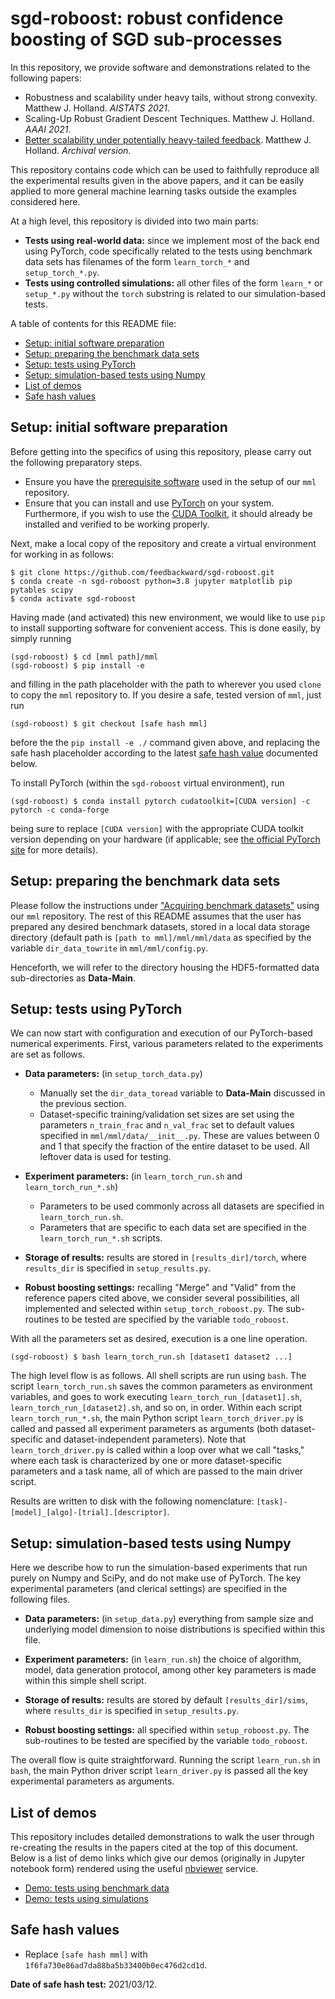 # sgd-roboost: robust confidence boosting of SGD sub-processes

In this repository, we provide software and demonstrations related to the following papers:

- Robustness and scalability under heavy tails, without strong convexity. Matthew J. Holland. *AISTATS 2021*.
- Scaling-Up Robust Gradient Descent Techniques. Matthew J. Holland. *AAAI 2021*.
- <a href="https://arxiv.org/abs/2012.07346">Better scalability under potentially heavy-tailed feedback</a>. Matthew J. Holland. *Archival version*.

This repository contains code which can be used to faithfully reproduce all the experimental results given in the above papers, and it can be easily applied to more general machine learning tasks outside the examples considered here.

At a high level, this repository is divided into two main parts:

- __Tests using real-world data:__ since we implement most of the back end using PyTorch, code specifically related to the tests using benchmark data sets has filenames of the form `learn_torch_*` and `setup_torch_*.py`.
- __Tests using controlled simulations:__ all other files of the form `learn_*` or `setup_*.py` without the `torch` substring is related to our simulation-based tests.

A table of contents for this README file:

- <a href="#setup_init">Setup: initial software preparation</a>
- <a href="#setup_data">Setup: preparing the benchmark data sets</a>
- <a href="#setup_torch">Setup: tests using PyTorch</a>
- <a href="#setup_sims">Setup: simulation-based tests using Numpy</a>
- <a href="#demos">List of demos</a>
- <a href="#safehash">Safe hash values</a>


<a id="setup_init"></a>
## Setup: initial software preparation

Before getting into the specifics of using this repository, please carry out the following preparatory steps.

- Ensure you have the <a href="https://github.com/feedbackward/mml#prereq">prerequisite software</a> used in the setup of our `mml` repository.
- Ensure that you can install and use <a href="https://pytorch.org/">PyTorch</a> on your system. Furthermore, if you wish to use the <a href="https://developer.nvidia.com/cuda-toolkit">CUDA Toolkit</a>, it should already be installed and verified to be working properly.

Next, make a local copy of the repository and create a virtual environment for working in as follows:

```
$ git clone https://github.com/feedbackward/sgd-roboost.git
$ conda create -n sgd-roboost python=3.8 jupyter matplotlib pip pytables scipy
$ conda activate sgd-roboost
```

Having made (and activated) this new environment, we would like to use `pip` to install supporting software for convenient access. This is done easily, by simply running

```
(sgd-roboost) $ cd [mml path]/mml
(sgd-roboost) $ pip install -e
```

and filling in the path placeholder with the path to wherever you used `clone` to copy the `mml` repository to. If you desire a safe, tested version of `mml`, just run

```
(sgd-roboost) $ git checkout [safe hash mml]
```

before the the `pip install -e ./` command given above, and replacing the safe hash placeholder according to the latest  <a href="#safehash">safe hash value</a> documented below.

To install PyTorch (within the `sgd-roboost` virtual environment), run

```
(sgd-roboost) $ conda install pytorch cudatoolkit=[CUDA version] -c pytorch -c conda-forge
```

being sure to replace `[CUDA version]` with the appropriate CUDA toolkit version depending on your hardware (if applicable; see <a href="https://pytorch.org/get-started/locally/">the official PyTorch site</a> for more details).


<a id="setup_data"></a>
## Setup: preparing the benchmark data sets

Please follow the instructions under <a href="https://github.com/feedbackward/mml#data">"Acquiring benchmark datasets"</a> using our `mml` repository. The rest of this README assumes that the user has prepared any desired benchmark datasets, stored in a local data storage directory (default path is `[path to mml]/mml/mml/data` as specified by the variable `dir_data_towrite` in `mml/mml/config.py`.

Henceforth, we will refer to the directory housing the HDF5-formatted data sub-directories as __Data-Main__.


<a id="setup_torch"></a>
## Setup: tests using PyTorch

We can now start with configuration and execution of our PyTorch-based numerical experiments. First, various parameters related to the experiments are set as follows.

- __Data parameters:__ (in `setup_torch_data.py`)
  - Manually set the `dir_data_toread` variable to __Data-Main__ discussed in the previous section.
  - Dataset-specific training/validation set sizes are set using the parameters `n_train_frac` and `n_val_frac` set to default values specified in `mml/mml/data/__init__.py`. These are values between 0 and 1 that specify the fraction of the entire dataset to be used. All leftover data is used for testing.

- __Experiment parameters:__ (in `learn_torch_run.sh` and `learn_torch_run_*.sh`)
  - Parameters to be used commonly across all datasets are specified in `learn_torch_run.sh`.
  - Parameters that are specific to each data set are specified in the `learn_torch_run_*.sh` scripts.
  
- __Storage of results:__ results are stored in `[results_dir]/torch`, where `results_dir` is specified in `setup_results.py`.

- __Robust boosting settings:__ recalling "Merge" and "Valid" from the reference papers cited above, we consider several possibilities, all implemented and selected within `setup_torch_roboost.py`. The sub-routines to be tested are specified by the variable `todo_roboost`.

With all the parameters set as desired, execution is a one line operation.

```
(sgd-roboost) $ bash learn_torch_run.sh [dataset1 dataset2 ...]
```

The high level flow is as follows. All shell scripts are run using `bash`. The script `learn_torch_run.sh` saves the common parameters as environment variables, and goes to work executing `learn_torch_run_[dataset1].sh`, `learn_torch_run_[dataset2].sh`, and so on, in order. Within each script `learn_torch_run_*.sh`, the main Python script `learn_torch_driver.py` is called and passed all experiment parameters as arguments (both dataset-specific and dataset-independent parameters). Note that `learn_torch_driver.py` is called within a loop over what we call "tasks," where each task is characterized by one or more dataset-specific parameters and a task name, all of which are passed to the main driver script.

Results are written to disk with the following nomenclature: `[task]-[model]_[algo]-[trial].[descriptor]`.


<a id="setup_sims"></a>
## Setup: simulation-based tests using Numpy

Here we describe how to run the simulation-based experiments that run purely on Numpy and SciPy, and do not make use of PyTorch. The key experimental parameters (and clerical settings) are specified in the following files.

- __Data parameters:__ (in `setup_data.py`) everything from sample size and underlying model dimension to noise distributions is specified within this file.

- __Experiment parameters:__ (in `learn_run.sh`) the choice of algorithm, model, data generation protocol, among other key parameters is made within this simple shell script.
  
- __Storage of results:__ results are stored by default `[results_dir]/sims`, where `results_dir` is specified in `setup_results.py`.

- __Robust boosting settings:__ all specified within `setup_roboost.py`. The sub-routines to be tested are specified by the variable `todo_roboost`.

The overall flow is quite straightforward. Running the script `learn_run.sh` in `bash`, the main Python driver script `learn_driver.py` is passed all the key experimental parameters as arguments.


<a id="demos"></a>
## List of demos

This repository includes detailed demonstrations to walk the user through re-creating the results in the papers cited at the top of this document. Below is a list of demo links which give our demos (originally in Jupyter notebook form) rendered using the useful <a href="https://github.com/jupyter/nbviewer">nbviewer</a> service.

- <a href="https://nbviewer.jupyter.org/github/feedbackward/sgd-roboost/blob/main/roboost/demo_torch.ipynb">Demo: tests using benchmark data</a>
- <a href="https://nbviewer.jupyter.org/github/feedbackward/sgd-roboost/blob/main/roboost/demo_sims.ipynb">Demo: tests using simulations</a>


<a id="safehash"></a>
## Safe hash values

- Replace `[safe hash mml]` with `1f6fa730e86ad7da88ba5b33400b0ec476d2cd1d`.

__Date of safe hash test:__ 2021/03/12.
